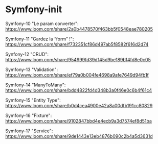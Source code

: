 # Symfony-init

Symfony-10 "Le param converter": https://www.loom.com/share/2a0b4478570f463bb5f0548eae780205

Symfony-11 "Gardez la “form” !": https://www.loom.com/share/f732351cf86d497ab5f8582f616d2d74

Synfony-12 "CRUD": https://www.loom.com/share/954999fd39d145d9be189b14fd8e0c05

Symfony-13 "Validation": https://www.loom.com/share/ef79a0b004fe4698a9afe7649d94fb1f

Symfony-14 "ManyToMany": https://www.loom.com/share/bdd4822fd4d348b3a0f46e0c6b4f61c4

Symfony-15 "Entity Type": https://www.loom.com/share/b0d4cea4900e42a8a00dfb191cc80829

Symfony-16 "Fixture": https://www.loom.com/share/9102847bbd4e4ecb9a3d7574ef8d51ba

Symfony-17 "Service": https://www.loom.com/share/9de1443e13eb4876b090c2b4a5d3631d